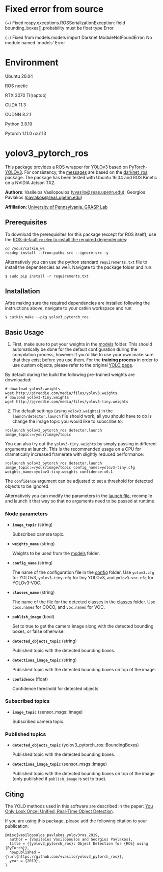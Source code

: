 # Fixed error from source
(+) Fixed rospy.exceptions.ROSSerializationException: field bounding_boxes[].probability must be float type Error

(+) Fixed from models.models import Darknet ModuleNotFoundError: No module named 'models' Error

# Environment

Ubuntu 20.04

ROS noetic

RTX 3070 TI(raptop)

CUDA 11.3

CUDNN 8.2.1

Python 3.8.10

Pytorch 1.11.0+cu113


# yolov3_pytorch_ros

This package provides a ROS wrapper for [YOLOv3](https://pjreddie.com/darknet/yolo) based on [PyTorch-YOLOv3](https://github.com/eriklindernoren/PyTorch-YOLOv3). For consistency, the [messages](msg) are based on the [darknet_ros](https://github.com/leggedrobotics/darknet_ros) package. The package has been tested with Ubuntu 16.04 and ROS Kinetic on a NVIDIA Jetson TX2.

**Authors**: Vasileios Vasilopoulos (<vvasilo@seas.upenn.edu>), Georgios Pavlakos (<pavlakos@seas.upenn.edu>)

**Affiliation**: [University of Pennsylvania, GRASP Lab](https://www.grasp.upenn.edu)

## Prerequisites

To download the prerequisites for this package (except for ROS itself), use the [ROS-default `rosdep` to install the required dependencies](http://wiki.ros.org/ROS/Tutorials/rosdep):

```
cd /your/catkin_ws
rosdep install --from-paths src --ignore-src -y
```

Alternatively you can use the python standard `requirements.txt` file to install the dependencies as well. Navigate to the package folder and run:

```
$ sudo pip install -r requirements.txt
```

## Installation

Aftre making sure the required dependencies are installed following the instructions above, navigate to your catkin workspace and run:

```
$ catkin_make --pkg yolov3_pytorch_ros
```

## Basic Usage

1. First, make sure to put your weights in the [models](models) folder. This should automatically be done for the default configuration during the compilation process, however if you'd like to use your own make sure that they exist before you use them. For the **training process** in order to use custom objects, please refer to the original [YOLO page](https://pjreddie.com/darknet/yolo/).

By default during the build the following pre-trained weights are downloaded:

```
# download yolov3.weights
wget http://pjreddie.com/media/files/yolov3.weights
# dowload yolov3-tiny.weights
wget http://pjreddie.com/media/files/yolov3-tiny.weights
```

2. The default settings (using `yolov3.weights`) in the `launch/detector.launch` file should work, all you should have to do is change the image topic you would like to subscribe to:

```
roslaunch yolov3_pytorch_ros detector.launch image_topic:=/your/image/topic
```

You can also try out the `yolov3-tiny.weights` by simply passing in different arguments at launch. This is the recommended usage on a CPU for dramatically increased framerate with slightly reduced performance:

```
roslaunch yolov3_pytorch_ros detector.launch image_topic:=/your/image/topic config_name:=yolov3-tiny.cfg weights_name:=yolov3-tiny.weights confidence:=0.1
```

The `confidence` argument can be adjusted to set a threshold for detected objects to be ignored.

Alternatively you can modify the parameters in the [launch file](launch/detector.launch), recompile and launch it that way so that no arguments need to be passed at runtime.

### Node parameters

* **`image_topic`** (string)

    Subscribed camera topic.

* **`weights_name`** (string)

    Weights to be used from the [models](models) folder.

* **`config_name`** (string)

    The name of the configuration file in the [config](config) folder. Use `yolov3.cfg` for YOLOv3, `yolov3-tiny.cfg` for tiny YOLOv3, and `yolov3-voc.cfg` for YOLOv3-VOC.

* **`classes_name`** (string)

    The name of the file for the detected classes in the [classes](classes) folder. Use `coco.names` for COCO, and `voc.names` for VOC.

* **`publish_image`** (bool)

    Set to true to get the camera image along with the detected bounding boxes, or false otherwise.

* **`detected_objects_topic`** (string)

    Published topic with the detected bounding boxes.

* **`detections_image_topic`** (string)

    Published topic with the detected bounding boxes on top of the image.

* **`confidence`** (float)

    Confidence threshold for detected objects.

### Subscribed topics

* **`image_topic`** (sensor_msgs::Image)

    Subscribed camera topic.

### Published topics    

* **`detected_objects_topic`** (yolov3_pytorch_ros::BoundingBoxes)

    Published topic with the detected bounding boxes.

* **`detections_image_topic`** (sensor_msgs::Image)

    Published topic with the detected bounding boxes on top of the image (only published if `publish_image` is set to true).

## Citing

The YOLO methods used in this software are described in the paper: [You Only Look Once: Unified, Real-Time Object Detection](https://arxiv.org/abs/1506.02640).

If you are using this package, please add the following citation to your publication:

    @misc{vasilopoulos_pavlakos_yolov3ros_2019,
      author = {Vasileios Vasilopoulos and Georgios Pavlakos},
      title = {{yolov3_pytorch_ros}: Object Detection for {ROS} using {PyTorch}},
      howpublished = {\url{https://github.com/vvasilo/yolov3_pytorch_ros}},
      year = {2019},
    }
